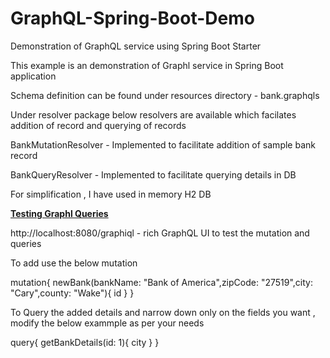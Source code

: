 # GraphQL-Spring-Boot-Demo
Demonstration of GraphQL service using Spring Boot Starter

This example is an demonstration of Graphl service in Spring Boot application

Schema definition can be found under resources directory - bank.graphqls

Under resolver package below resolvers are available which facilates addition of record and querying of records

BankMutationResolver - Implemented to facilitate addition of sample bank record

BankQueryResolver - Implemented to facilitate querying details in DB

For simplification , I have used in memory H2 DB

<B><U>Testing Graphl Queries</B></U>

http://localhost:8080/graphiql - rich GraphQL UI to test the mutation and queries

To add use the below mutation

mutation{
	newBank(bankName: "Bank of America",zipCode: "27519",city: "Cary",county: "Wake"){
    id
  }
}

To Query the added details and narrow down only on the fields you want , modify the below exammple as per your needs

query{
  getBankDetails(id: 1){
    city
  }
}
